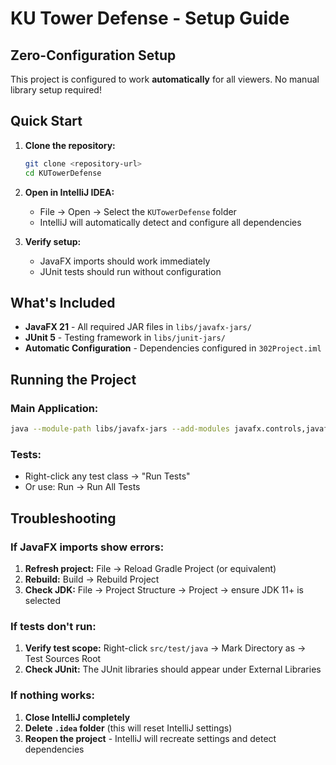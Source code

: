 # KU Tower Defense - Setup Guide

## **Zero-Configuration Setup**

This project is configured to work **automatically** for all viewers. No manual library setup required!

## **Quick Start**

1. **Clone the repository:**
   ```bash
   git clone <repository-url>
   cd KUTowerDefense
   ```

2. **Open in IntelliJ IDEA:**
   - File → Open → Select the `KUTowerDefense` folder
   - IntelliJ will automatically detect and configure all dependencies

3. **Verify setup:**
   - JavaFX imports should work immediately
   - JUnit tests should run without configuration

## **What's Included**

- **JavaFX 21** - All required JAR files in `libs/javafx-jars/`
- **JUnit 5** - Testing framework in `libs/junit-jars/`
- **Automatic Configuration** - Dependencies configured in `302Project.iml`

## **Running the Project**

### Main Application:
```bash
java --module-path libs/javafx-jars --add-modules javafx.controls,javafx.fxml -cp "out/production/302Project:libs/javafx-jars/*" main.java.Main
```

### Tests:
- Right-click any test class → "Run Tests"
- Or use: Run → Run All Tests

## **Troubleshooting**

### If JavaFX imports show errors:
1. **Refresh project:** File → Reload Gradle Project (or equivalent)
2. **Rebuild:** Build → Rebuild Project
3. **Check JDK:** File → Project Structure → Project → ensure JDK 11+ is selected

### If tests don't run:
1. **Verify test scope:** Right-click `src/test/java` → Mark Directory as → Test Sources Root
2. **Check JUnit:** The JUnit libraries should appear under External Libraries

### If nothing works:
1. **Close IntelliJ completely**
2. **Delete `.idea` folder** (this will reset IntelliJ settings)
3. **Reopen the project** - IntelliJ will recreate settings and detect dependencies

